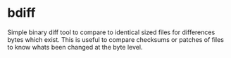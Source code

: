 bdiff
=====
Simple binary diff tool to compare to identical sized files for differences bytes which exist. This is useful to compare checksums or patches of files to know whats been changed at the byte level.
